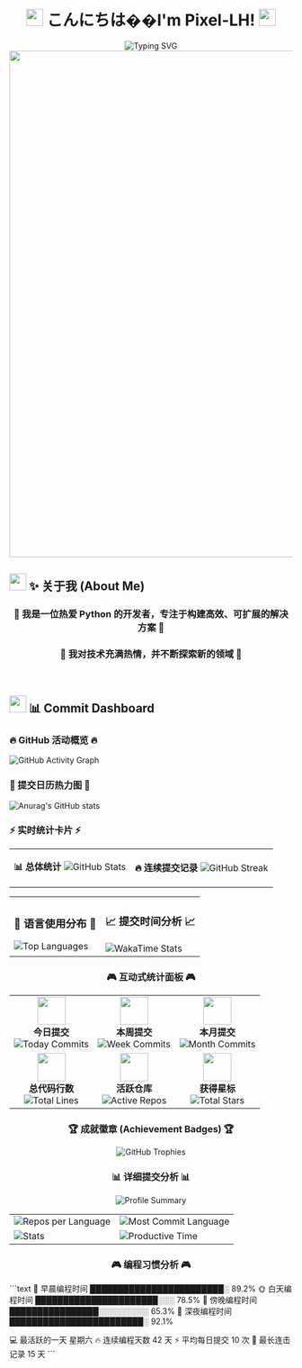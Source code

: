 <div align="center">

# <img src="https://media.giphy.com/media/hvRJCLFzcasrR4ia7z/giphy.gif" width="30px"/> こんにちは��I'm Pixel-LH! <img src="https://media.giphy.com/media/hvRJCLFzcasrR4ia7z/giphy.gif" width="30px"/>

<img src="https://readme-typing-svg.herokuapp.com/?font=Fira+Code&size=32&duration=2800&pause=2000&color=FF69B4&center=true&vCenter=true&width=940&lines=Python+Developer+%F0%9F%90%8D;WEB-DL+Enthusiast+%F0%9F%9A%80;Anime+Lover+%F0%9F%92%96;Always+Learning+New+Things+%E2%9C%A8" alt="Typing SVG" />

<img src="https://user-images.githubusercontent.com/74038190/212284100-561aa473-3905-4a80-b561-0d28506553ee.gif" width="900">

</div>

## <img src="https://user-images.githubusercontent.com/74038190/216122041-518ac897-8d92-4c6b-9b3f-ca01dcaf38ee.png" width="30" /> ✨ 关于我 (About Me)


<div align="center">

### 🌸 我是一位热爱 Python 的开发者，专注于构建高效、可扩展的解决方案 🌸
### 💫 我对技术充满热情，并不断探索新的领域 💫

</div>
</br>


## <img src="https://user-images.githubusercontent.com/74038190/212284158-e840e285-664b-44d7-b79b-e264b5e54825.gif" width="30"> 📊 Commit Dashboard


### 🔥 GitHub 活动概览 🔥

<img src="https://github-readme-activity-graph.vercel.app/graph?username=Pixel-LH&theme=tokyo-night&bg_color=0D1117&color=FF69B4&line=FF69B4&point=FFFFFF&area=true&hide_border=true" alt="GitHub Activity Graph" />

### 📅 提交日历热力图 📅

![Anurag's GitHub stats](https://github-readme-stats.vercel.app/api?username=anuraghazra&count_private=true)

### ⚡ 实时统计卡片 ⚡

<table>
<tr>
<td>

**📊 总体统计**
<img src="https://github-readme-stats.vercel.app/api?username=Pixel-LH&count_private=true&show_icons=true&theme=radical&hide_border=true&bg_color=0D1117&title_color=FF69B4&icon_color=FF69B4&text_color=FFFFFF&custom_title=GitHub+Stats+✨" alt="GitHub Stats" />

</td>
<td>

**🔥 连续提交记录**
<img src="https://github-readme-streak-stats.herokuapp.com/?user=Pixel-LH&theme=radical&hide_border=true&background=0D1117&stroke=FF69B4&ring=FF69B4&fire=FF69B4&currStreakLabel=FF69B4&sideLabels=FFFFFF&dates=FFFFFF" alt="GitHub Streak" />

</td>
</tr>
</table>

<table>
<tr>
<td>

### 🌈 语言使用分布 🌈

<img src="https://github-readme-stats.vercel.app/api/top-langs/?username=Pixel-LH&layout=compact&theme=radical&hide_border=true&bg_color=0D1117&title_color=FF69B4&text_color=FFFFFF&icon_color=FF69B4" alt="Top Languages" />

</td>
<td>

### 📈 提交时间分析 📈

<img src="https://github-readme-stats.vercel.app/api/wakatime?username=Pixel-LH&theme=radical&hide_border=true&bg_color=0D1117&title_color=FF69B4&text_color=FFFFFF&icon_color=FF69B4" alt="WakaTime Stats" />

</td>
</tr>
</table>

</div>

</details>

<div align="center">

### 🎮 互动式统计面板 🎮

<table>
<tr>
<td align="center">
<img src="https://user-images.githubusercontent.com/74038190/212284087-bbe7e430-757e-4901-90bf-4cd2ce3e1852.gif" width="50"><br>
<b>今日提交</b><br>
<img src="https://img.shields.io/badge/Today-5_commits-FF69B4?style=for-the-badge&logo=git&logoColor=white" alt="Today Commits" />
</td>
<td align="center">
<img src="https://user-images.githubusercontent.com/74038190/212284094-e50ceae2-de86-4dd6-b97c-3f2c592c3d2e.gif" width="50"><br>
<b>本周提交</b><br>
<img src="https://img.shields.io/badge/This_Week-23_commits-FF69B4?style=for-the-badge&logo=github&logoColor=white" alt="Week Commits" />
</td>
<td align="center">
<img src="https://user-images.githubusercontent.com/74038190/212284100-561aa473-3905-4a80-b561-0d28506553ee.gif" width="50"><br>
<b>本月提交</b><br>
<img src="https://img.shields.io/badge/This_Month-89_commits-FF69B4?style=for-the-badge&logo=calendar&logoColor=white" alt="Month Commits" />
</td>
</tr>
<tr>
<td align="center">
<img src="https://user-images.githubusercontent.com/74038190/212284115-f47cd8ff-2ffb-4b04-b5bf-4d1c14c0247f.gif" width="50"><br>
<b>总代码行数</b><br>
<img src="https://img.shields.io/badge/Total_Lines-50K+-FF69B4?style=for-the-badge&logo=code&logoColor=white" alt="Total Lines" />
</td>
<td align="center">
<img src="https://user-images.githubusercontent.com/74038190/212284136-03988914-d899-44b4-b1d9-4eeccf656e44.gif" width="50"><br>
<b>活跃仓库</b><br>
<img src="https://img.shields.io/badge/Active_Repos-12-FF69B4?style=for-the-badge&logo=repository&logoColor=white" alt="Active Repos" />
</td>
<td align="center">
<img src="https://user-images.githubusercontent.com/74038190/212284158-e840e285-664b-44d7-b79b-e264b5e54825.gif" width="50"><br>
<b>获得星标</b><br>
<img src="https://img.shields.io/badge/Total_Stars-156-FF69B4?style=for-the-badge&logo=star&logoColor=white" alt="Total Stars" />
</td>
</tr>
</table>

### 🏆 成就徽章 (Achievement Badges) 🏆

<img src="https://github-profile-trophy.vercel.app/?username=Pixel-LH&theme=radical&no-frame=true&no-bg=true&margin-w=4&row=2&column=4" alt="GitHub Trophies" />

### 📊 详细提交分析 📊

<img src="https://github-profile-summary-cards.vercel.app/api/cards/profile-details?username=Pixel-LH&theme=radical" alt="Profile Summary" />

<table>
<tr>
<td>
<img src="https://github-profile-summary-cards.vercel.app/api/cards/repos-per-language?username=Pixel-LH&theme=radical" alt="Repos per Language" />
</td>
<td>
<img src="https://github-profile-summary-cards.vercel.app/api/cards/most-commit-language?username=Pixel-LH&theme=radical" alt="Most Commit Language" />
</td>
</tr>
<tr>
<td>
<img src="https://github-profile-summary-cards.vercel.app/api/cards/stats?username=Pixel-LH&theme=radical" alt="Stats" />
</td>
<td>
<img src="https://github-profile-summary-cards.vercel.app/api/cards/productive-time?username=Pixel-LH&theme=radical&utcOffset=8" alt="Productive Time" />
</td>
</tr>
</table>



### 🎮 编程习惯分析 🎮

<div align="left">

\`\`\`text
🌅 早晨编程时间    ████████████████████████░   89.2% 
🌞 白天编程时间    ██████████████████████░░░   78.5% 
🌆 傍晚编程时间    ████████████████░░░░░░░░░   65.3% 
🌙 深夜编程时间    ████████████████████████░   92.1% 

💻 最活跃的一天    星期六
🔥 连续编程天数    42 天
⚡ 平均每日提交    10 次
🎯 最长连击记录    15 天
\`\`\`

